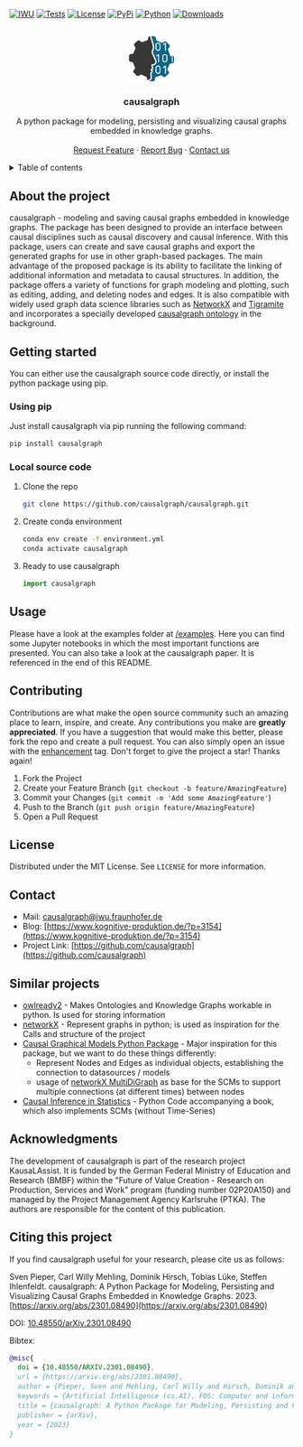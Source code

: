 
<!-- PROJECT SHIELDS -->
[![IWU][iwu-shield]](https://www.iwu.fraunhofer.de/)
[![Tests][pytest-shield]](https://github.com/causalgraph/causalgraph/actions)
[![License][mit-licence]](https://opensource.org/licenses/MIT)
[![PyPi][pypi-version]](https://pypi.org/project/causalgraph)
[![Python][python-version]](https://pypi.org/project/causalgraph)
[![Downloads][download-counter]](https://pypi.org/project/causalgraph)


<!-- PROJECT LOGO -->
<br />
<div align="center">
  <img src="causalgraph_logo.png" alt="Logo" width="80" height="80">
  <h3 align="center">causalgraph</h3>
  <p align="center">
    A python package for modeling, persisting and visualizing causal graphs embedded in knowledge graphs.
    <br />
    <!--<a href="https://github.com/othneildrew/Best-README-Template"><strong>Explore the docs »</strong></a>
    <br />-->
    <br />
    <a href="https://github.com/causalgraph/causalgraph/issues/new?labels=enhancement">Request Feature</a>
    ·
    <a href="https://github.com/causalgraph/causalgraph/issues/new?labels=bug">Report Bug</a>
    ·
    <a href="mailto:causalgraph@iwu.fraunhofer.de">Contact us</a>
  </p>
</div>


<!-- TABLE OF CONTENTS -->
<details>
  <summary>Table of contents</summary>
  <ol>
    <li><a href="#about-the-project">About the Project</a></li>
    <li><a href="#getting-started">Getting started</a></li>
    <li><a href="#usage">Usage</a></li>
    <li><a href="#contributing">Contributing</a></li>
    <li><a href="#license">License</a></li>
    <li><a href="#contact">Contact</a></li>
    <li><a href="#similar-projects">Similar Projects</a></li>
    <li><a href="#acknowledgments">Acknowledgments</a></li>
    <li><a href="#citing-this-project">Citing this project</a></li>
  </ol>
</details>


<!-- ABOUT THE PROJECT -->
## About the project

causalgraph - modeling and saving causal graphs embedded in knowledge graphs. The package has been designed to provide an interface between causal disciplines such as causal discovery and causal inference. With this package, users can create and save causal graphs and export the generated graphs for use in other graph-based packages. The main advantage of the proposed package is its ability to facilitate the linking of additional information and metadata to causal structures. In addition, the package offers a variety of functions for graph modeling and plotting, such as editing, adding, and deleting nodes and edges. It is also compatible with widely used graph data science libraries such as [NetworkX](https://github.com/networkx/networkx) and [Tigramite](https://github.com/jakobrunge/tigramite) and incorporates a specially developed [causalgraph ontology](https://github.com/causalgraph/causalgraph-ontology) in the background. 


<!-- GETTING STARTED -->
## Getting started

You can either use the causalgraph source code directly, or install the python package using pip.

<!-- PIP -->
### Using pip
Just install causalgraph via pip running the following command:

```sh
pip install causalgraph
```

<!-- LOCAL SOURCE CODE -->
### Local source code

1. Clone the repo
    ```sh
    git clone https://github.com/causalgraph/causalgraph.git
    ```
2. Create conda environment
    ```sh
    conda env create -f environment.yml
    conda activate causalgraph
    ```
3. Ready to use causalgraph
    ```python
    import causalgraph
    ```


<!-- USAGE EXAMPLES -->
## Usage

Please have a look at the examples folder at [/examples](./examples). Here you can find some Jupyter notebooks in which the most important functions are presented. You can also take a look at the causalgraph paper. It is referenced in the end of this README.


<!-- CONTRIBUTING -->
## Contributing

Contributions are what make the open source community such an amazing place to learn, inspire, and create. Any contributions you make are **greatly appreciated**. 
If you have a suggestion that would make this better, please fork the repo and create a pull request. You can also simply open an issue with the [enhancement](https://github.com/causalgraph/causalgraph/issues/new?labels=enhancement) tag.
Don't forget to give the project a star! Thanks again!

1. Fork the Project
2. Create your Feature Branch (`git checkout -b feature/AmazingFeature`)
3. Commit your Changes (`git commit -m 'Add some AmazingFeature'`)
4. Push to the Branch (`git push origin feature/AmazingFeature`)
5. Open a Pull Request

<!-- LICENSE -->
## License

Distributed under the MIT License. See `LICENSE` for more information.


<!-- CONTACT -->
## Contact

- Mail: causalgraph@iwu.fraunhofer.de
- Blog: [https://www.kognitive-produktion.de/?p=3154](https://www.kognitive-produktion.de/?p=3154)
- Project Link: [https://github.com/causalgraph](https://github.com/causalgraph)


<!-- SIMILAR PROJECTS -->
## Similar projects

- [owlready2](https://owlready2.readthedocs.io/en/v0.35/) - Makes Ontologies and Knowledge Graphs workable in python. Is used for storing information
- [networkX](https://networkx.org/) - Represent graphs in python; is used as inspiration for the Calls and structure of the project
- [Causal Graphical Models Python Package](https://github.com/ijmbarr/causalgraphicalmodels) - Major inspiration for this package, but we want to do these things differently:
  - Represent Nodes and Edges as individual objects, establishing the connection to datasources / models
  - usage of [networkX MultiDiGraph](https://networkx.org/documentation/stable/reference/classes/multidigraph.html) as base for the SCMs to support multiple connections (at different times) between nodes   
- [Causal Inference in Statistics](https://github.com/DataForScience/Causality/blob/master/CausalModel.py) - Python Code accompanying a book, which also implements SCMs (without Time-Series)


<!-- ACKNOWLEDGMENTS -->
## Acknowledgments

The development of causalgraph is part of the research project KausaLAssist. It is funded by the German Federal Ministry of Education and Research (BMBF) within the "Future of Value Creation - Research on Production, Services and Work" program (funding number 02P20A150) and managed by the Project Management Agency Karlsruhe (PTKA). The authors are responsible for the content of this publication.


<!-- CITING -->
## Citing this project

If you find causalgraph useful for your research, please cite us as follows:

Sven Pieper, Carl Willy Mehling, Dominik Hirsch, Tobias Lüke, Steffen Ihlenfeldt. causalgraph: A Python Package for Modeling, Persisting and Visualizing Causal Graphs Embedded in Knowledge Graphs. 2023. [https://arxiv.org/abs/2301.08490](https://arxiv.org/abs/2301.08490)

DOI: [10.48550/arXiv.2301.08490](https://doi.org/10.48550/arXiv.2301.08490)

Bibtex:
```bibtex
@misc{
  doi = {10.48550/ARXIV.2301.08490},
  url = {https://arxiv.org/abs/2301.08490},
  author = {Pieper, Sven and Mehling, Carl Willy and Hirsch, Dominik and Lüke, Tobias and Ihlenfeldt, Steffen},
  keywords = {Artificial Intelligence (cs.AI), FOS: Computer and information sciences, FOS: Computer and information sciences, E.1; E.2},
  title = {causalgraph: A Python Package for Modeling, Persisting and Visualizing Causal Graphs Embedded in Knowledge Graphs},
  publisher = {arXiv},
  year = {2023}
}
```

<!-- MARKDOWN LINKS & IMAGES -->
[iwu-shield]: https://img.shields.io/badge/Fraunhofer-IWU-179C7D?style=flat-square
[pytest-shield]: https://img.shields.io/github/actions/workflow/status/causalgraph/causalgraph/python-app.yml?label=pytest&style=flat-square
[mit-licence]: https://img.shields.io/badge/License-MIT-yellow.svg?style=flat-square
[pypi-version]: https://img.shields.io/pypi/v/causalgraph?style=flat-square
[python-version]: https://img.shields.io/pypi/pyversions/causalgraph?style=flat-square
[download-counter]: https://img.shields.io/pypi/dm/causalgraph?style=flat-square
[enhancement-label-shield]: https://img.shields.io/github/labels/causalgraph/causalgraph/enhancement?style=flat-square
